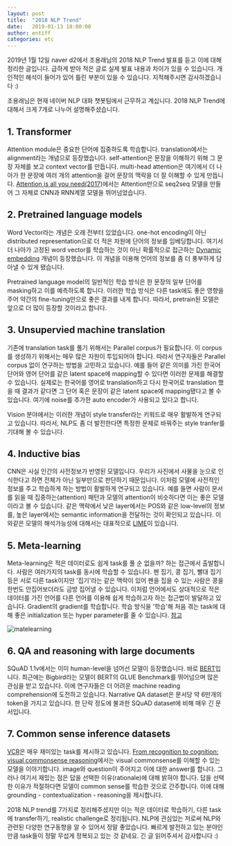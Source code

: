 ```yaml
---
layout: post
title:  "2018 NLP Trend"
date:   2019-01-13 18:00:00
author: entiff
categories: etc
---
```


2019년 1월 12일 naver d2에서 조용래님의 2018 NLP Trend 발표를 듣고 이에 대해 정리한 글입니다. 급하게 받아 적은 글로 실제 발표 내용과 차이가 있을 수 있습니다. 개인적인 해석이 들어가 있어 틀린 부분이 있을 수 있습니다. 지적해주시면 감사하겠습니다 :)

조용래님은 현재 네이버 NLP 대화 챗봇팀에서 근무하고 계십니다. 2018 NLP Trend에 대해서 크게 7개로 나누어 설명해주셨습니다.

## 1. Transformer

Attention module은 중요한 단어에 집중하도록 학습합니다. translation에서는 alignment라는 개념으로 등장했습니다. self-attention은 문장을 이해하기 위해 그 문장 자체를 보고 context vector를 만듭니다. multi-head attention은 여기에서 더 나아가 한 문장에 여러 개의 attention을 걸어 문장의 맥락을 더 잘 이해할 수 있게 만듭니다. [Attention is all you need(2017)](https://arxiv.org/pdf/1706.03762.pdf)에서는 Attention만으로 seq2seq 모델을 만들어 그 자체로 CNN과 RNN계열 모델을 뛰어넘었습니다.

## 2. Pretrained language models

Word Vector라는 개념은 오래 전부터 있었습니다. one-hot encoding이 아닌 distributed representation으로 더 적은 차원에 단어의 정보를 임베딩합니다. 여기서 더 나아가 고정된 word vector를 학습하는 것이 아닌 확률적으로 접근하는 [Dynamic embedding](https://arxiv.org/pdf/1702.08359.pdf) 개념이 등장했습니다. 이 개념을 이용해 언어의 정보를 좀 더 풍부하게 담아낼 수 있게 됐습니다.

Pretrained language model의 일반적인 학습 방식은 한 문장의 일부 단어를 masking하고 이를 예측하도록 합니다. 이러한 학습 방식은 다른 task에도 좋은 영향을 주어 약간의 fine-tuning만으로 좋은 결과를 내게 합니다. 따라서, pretrain된 모델은 앞으로 더 많이 등장할 것이라고 합니다.

## 3. Unsupervied machine translation

기존에 translation task를 풀기 위해서는 Parallel corpus가 필요합니다. 이 corpus를 생성하기 위해서는 매우 많은 자원이 투입되어야 합니다. 따라서 연구자들은 Parallel corpus 없이 연구하는 방법을 고민하고 있습니다. 예를 들어 같은 의미를 가진 한국어 단어와 영어 단어를 같은 latent space에 mapping할 수 있다면 이러한 문제를 해결할 수 있습니다. 실제로는 한국어를 영어로 translation하고 다시 한국어로 translation 했을 때 결과가 같다면 그 단어 혹은 문장이 같은 latent space에 mapping됐다고 볼 수 있습니다. 여기에 noise를 추가한 auto encoder가 사용되고 있다고 합니다.

Vision 분야에서는 이러한 개념이 style transfer라는 키워드로 매우 활발하게 연구되고 있습니다. 따라서, NLP도 좀 더 발전한다면 특정한 문체로 바꿔주는 style tranfer를 기대해 볼 수 있습니다.

## 4. Inductive bias

CNN은 사실 인간의 사전정보가 반영된 모델입니다. 우리가 사진에서 사물을 눈으로 인식한다고 하면 전체가 아닌 일부만으로 판단하기 때문입니다. 이처럼 모델에 사전적인 정보를 주고 학습하게 하는 방법이 활발하게 연구되고 있습니다. 예를 들면 사람이 문서를 읽을 때 집중하는(attention) 패턴과 모델의 attention이 비슷하다면 이는 좋은 모델이라고 볼 수 있습니다. 같은 맥락에서 낮은 layer에서는 POS와 같은 low-level의 정보를, 높은 layer에서는 semantic information을 전달하는 것이 확인되고 있습니다. 이와같은 모델의 해석가능성에 대해서는 대표적으로 [LIME](https://arxiv.org/pdf/1602.04938.pdf?__hstc=200028081.1bb630f9cde2cb5f07430159d50a3c91.1523923200081.1523923200082.1523923200083.1&__hssc=200028081.1.1523923200084&__hsfp=1773666937)이 있습니다.

## 5. Meta-learning

Meta-learning은 적은 데이터로도 쉽게 task를 풀 순 없을까? 하는 접근에서 출발합니다. 사람은 여러가지의 task를 동시에 학습할 수 있습니다. 펜 집기, 콩 집기, 빨대 집기 등은 서로 다른 task이지만 '집기'라는 같은 맥락이 있어 펜을 집을 수 있는 사람은 콩을 한번도 안집어보더라도 금방 집어낼 수 있습니다. 이처럼 언어에서도 상대적으로 적은 데이터를 가진 언어를 다른 언어를 이용해 쉽게 학습하고자 하는 접근법이 발달하고 있습니다. Gradient의 gradient를 학습합니다. 학습 방식을 '학습'해 처음 겪는 task에 대해 좋은 initialization 또는 hyper parameter를 줄 수 있습니다. [참고](https://arxiv.org/pdf/1808.08437.pdf)

![matelearning](https://github.com/shwksl101/shwksl101.github.io/blob/master/images/metalearning.PNG?raw=true)

## 6. QA and reasoning with large documents

SQuAD 1.1v에서는 이미 human-level을 넘어선 모델이 등장했습니다. 바로 [BERT](https://arxiv.org/pdf/1810.04805.pdf)입니다. 최근에는 Bigbird라는 모델이 BERT의 GLUE Benchmark를 뛰어넘으며 많은 관심을 받고 있습니다. 이에 연구자들은 더 어려운 machine reading comprehension에 도전하고 있습니다. Narrative QA dataset은 문서당 약 6만개의 token을 가지고 있습니다. 한 단락 정도에 불과한 SQuAD dataset에 비해 매우 긴 문서입니다.

## 7. Common sense inference datasets

[VCR](https://visualcommonsense.com/)은 매우 재미있는 task를 제시하고 있습니다. [From recognition to cognition: visual commonsense reasoning](https://arxiv.org/pdf/1811.10830.pdf)에서는 visual commonsense를 이해할 수 있는 모델을 이야기합니다. image와 question이 주어지고 이에 대한 answer를 합니다. 그러나 여기서 재밌는 점은 답을 선택한 이유(rationale)에 대해 밝혀야 합니다. 답을 선택한 이유가 적절하다면 모델이 common sense를 학습한 것으로 간주합니다. 이에 대해 grounding - contextualization - reasoning을 제시합니다.

2018 NLP trend를 7가지로 정리해주셨지만 이는 적은 데이터로 학습하기, 다른 task에 transfer하기, realistic challenge로 정리됩니다. NLP에 관심있는 저로써 NLP와 관련된 다양한 연구동향을 알 수 있어서 정말 좋았습니다. 빠르게 발전하고 있는 분야인 만큼 task들이 정말 무섭게 정복되고 있는 것 같네요. 긴 글 읽어주셔서 감사합니다 :)
